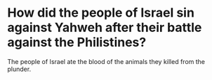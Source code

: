# How did the people of Israel sin against Yahweh after their battle against the Philistines?

The people of Israel ate the blood of the animals they killed from the plunder.
